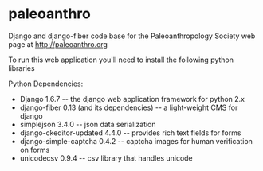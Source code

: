 paleoanthro
===========

Django and django-fiber code base for the Paleoanthropology Society web page at http://paleoanthro.org

To run this web application you'll need to install the following python libraries

Python Dependencies:  

* Django 1.6.7 -- the django web application framework for python 2.x
* django-fiber 0.13 (and its dependencies) -- a light-weight CMS for django
* simplejson 3.4.0  -- json data serialization
* django-ckeditor-updated  4.4.0 -- provides rich text fields for forms
* django-simple-captcha 0.4.2  -- captcha images for human verification on forms
* unicodecsv 0.9.4  -- csv library that handles unicode
